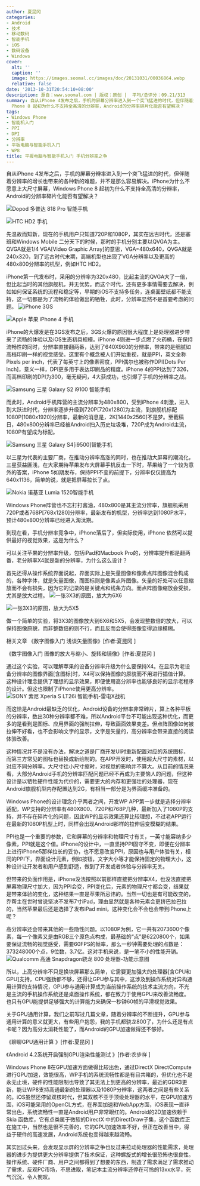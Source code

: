 ```yaml
---
author: 夏昆冈
categories:
- Android
- 技术
- 移动数码
- 智能手机
- iOS
- 数码设备
- Windows
cover:
  alt: ''
  caption: ''
  image: https://images.soomal.cc/images/doc/20131031/00036864.webp
  relative: false
date: '2013-10-31T20:54:10+08:00'
description: 源自：www.soomal.com | 版权：原创 |  平均/总评分：09.21/313
summary: 自从iPhone 4发布之后，手机的屏幕分辨率进入到一个突飞猛进的时代，但伴随着分辨率的增长也带来的各种新的难题，并不是那么容易解决。iPhone为什么不愿意上大尺寸屏幕，Windows
  Phone 8 起初为什么不支持全高清的分辨率，Android的分辨率碎片化能否有望解决？
tags:
- Windows Phone
- 智能机入门
- PPI
- DPI
- 分辨率
- 平板电脑与智能手机入门
- WP8
title: 平板电脑与智能手机入门 手机分辨率之争
---
```


自从iPhone 4发布之后，手机的屏幕分辨率进入到一个突飞猛进的时代，但伴随着分辨率的增长也带来的各种新的难题，并不是那么容易解决。iPhone为什么不愿意上大尺寸屏幕，Windows Phone 8 起初为什么不支持全高清的分辨率，Android的分辨率碎片化能否有望解决？



![Dopod 多普达 818 Pro 智能手机](https://images.soomal.cc/images/doc/20120706/00020884_01.webp)



![HTC HD2 手机](https://images.soomal.cc/images/doc/20110514/00010769_01.webp)



先温故而知新，现在的手机用户只知道720P和1080P，其实在远古时代，还是塞班和Windows Mobile 二分天下的时候，那时的手机分别主要以QVGA为主。QVGA就是1/4 VGA[Video Graphic Array]的意思，VGA=480x640，QVGA就是240x320，到了远古时代末期，高端机型也出现了VGA分辨率以及更高的480x800分辨率的机型，例如HTC HD2。

iPhone第一代发布时，采用的分辨率为320x480，比起主流的QVGA大了一倍，但比起当时的其他旗舰机，并无优势。而这个时代，还有更多事情需要去解决，例如如何保证系统的流程和稳定等，早期的iOS不支持多任务，连桌面壁纸都不能支持，这一切都是为了流畅的体验做出的牺牲，此时，分辨率显然不是首要考虑的问题。
![iPhone 3GS](https://images.soomal.cc/images/doc/20091123/00003159_01.webp)




![Apple 苹果 iPhone 4 手机](https://images.soomal.cc/images/doc/20110426/00010463_01.webp)




iPhone的大爆发是在3GS发布之后，3GS火爆的原因很大程度上是处理器进步带来了流畅的体验以及iOS生态初具规模。iPhone 4则进一步点燃了火药桶，在保持流畅性的同时，分辨率直接翻两番，达到了640X960的分辨率，带来的是细腻如高档印刷一样的视觉感受。这里有个概念被人们开始重视，就是PPI，英文全称Pixels per inch，代表了每英寸上的像素密度，PPI偶尔也被称作DPI[Dots Per Inch]，意义一样，DPI更多用于表达印刷品的精度。iPhone 4的PPI达到了326，而高档印刷的DPI为300，毫无疑问，4大获成功，也引爆了手机的分辨率之战。

![Samsung 三星 Galaxy S2 i9100 智能手机](https://images.soomal.cc/images/doc/20110821/00012888.webp)




而此时，Android手机阵营的主流分辨率为480x800，受到iPhone 4刺激，进入到大跃进时代，分辨率逐步升级到720P[720x1280]为主流，到旗舰机标配1080P[1080x1920]分辨率，最新的消息是，2K[1440x2560]不是梦。至截稿日，480x800分辨率已经被Android扫入历史垃圾堆，720P成为Android主流，1080P有望成为标配。

![Samsung 三星 Galaxy S4[i9500]智能手机](https://images.soomal.cc/images/doc/20130814/00034648.webp)




以三星为代表的主要厂商，在推动分辨率高涨的同时，也在推动大屏幕的潮流化，三星获益匪浅，在大家期待苹果发布大屏幕手机反击一下时，苹果给了一个较为意外的答案，iPhone 5如期发布，保持PPI不变的前提下，分辨率仅仅提高为640x1136，简单的说，就是把屏幕拉长了点。

![Nokia 诺基亚 Lumia 1520智能手机](https://images.soomal.cc/images/doc/20131023/00036697.webp)




Windows Phone阵营也不忘打打酱油，480x800是其主流分辨率，旗舰机采用720P或者768P[768x1280]分辨率，最新发布的机型，分辨率达到1080P水平，预计480x800分辨率已经进入淘汰期。

到现在看，手机分辨率竞争中，iPhone落后了，但实际使用，iPhone 依然可以提供最好的视觉效果，这是为什么？

可以关注苹果的分辨率升级，包括iPad和Macbook Pro的，分辨率提升都是翻两番，老分辨率X4就是新的分辨率，为什么这么设计？

首先还得从操作系统界面说起，界面实际上是矢量图像和像素点阵图像混合构成的，各种字体，就是矢量图像，而图标则是像素点阵图像。矢量的好处可以任意缩放而不会有损失，因为它的记录的是关键点和线条方向。而点阵图像缩放会受损，尤其是放大过程。
![一张3X3的原图，放大为6X6](https://images.soomal.cc/images/doc/20110808/00012595_01.webp)




![一张3X3的原图，放大为5X5](https://images.soomal.cc/images/doc/20110808/00012596_01.webp)




做一个简单的实验，将3X3的图像放大到6X6和5X5，会发现整数倍的放大，可以保持图像原貌，而非整数倍的则不行，而且反而会使得图像变得边缘模糊。


相关文章
《数字图像入门 浅谈矢量图像》[作者:夏昆冈 ]

《数字图像入门 图像的放大与缩小、旋转和镜像》[作者:夏昆冈 ]


通过这个实验，可以理解苹果的设备分辨率升级为什么要保持X4。在显示为老设备分辨率的图像界面[含图标]时，X4可以保持图像的原貌而不用进行插值计算。这种设计理念提供了理想的显示效果，即便使用高分辨率也能够良好的显示老程序的设计。但这也限制了iPhone使用更高分辨率。
![SONY 索尼 Xperia S LT26i 智能手机-雷电X战机](https://images.soomal.cc/images/doc/20120408/00018604_01.webp)




而这恰是Android最缺乏的优化，Android设备的分辨率非常碎片，算上各种平板的分辨率，数出30种分辨率都不难，所以Android平台不可能出现这种优化，而更多的是看到是图标、应用界面的强制拉伸，导致画面效果变差。但点阵图像如何被拉伸不好看，也不会影响文字的显示，文字是矢量的，高分辨率会带来直接的阅读体验改善。

这种情况并不是没有办法，解决之道是厂商开发UI时重新配置对应的系统图标，而第三方常见的图标也替换成新绘制的。在APP开发时，使用超大尺寸的素材，以对应不同分辨率。大尺寸往小尺寸缩时，对视觉的影响并不算大。从目前的情况来看，大部分Android手机的分辨率匹配问题已经不再成为主要恼人的问题，但这种设计是以牺牲硬件性能为代价的，需要更大的内存和更强壮的处理器，现在Android旗舰机型内存配置达到2G，有相当一部分是为界面缓冲准备的。

Windows Phone的设计理念介乎两者之间，开发WP APP第一步就是选择分辨率适配，WP支持的分辨率有480X800、720P和768P几种，最新加入了1080P的支持，并不存在碎片化的问题，因此WP的显示效果还算比较理想，不过老APP运行在最新的1080P机型上时，同样会出现Android那样的拉伸后变模糊的结果。

PPI也是一个重要的参数，它和屏幕的分辨率和物理尺寸有关，一英寸能容纳多少像素，PPI就是这个值。iPhone的设计中，一直坚持PPI固守不变，即便在分辨率上进行iPhone5那样拉长的妥协，也不愿意改变PPI，原因也与用户体验有关，相同的PPI下，界面设计元素，例如按钮，文字大小等才能保持固定的物理大小，这种设计让开发者和用户感到舒适，做到了开发或者体验与分辨率无关。

但带来的负面作用是，iPhone没法按照以前那样直接把分辨率X4，也没法直接把屏幕物理尺寸加大，因为PPI会变，PPI变化后，元素的物理尺寸都会变，结果就是带来体验的变化，这种结果一直是苹果所忌讳的。当然一切也是有可能改变的，乔帮主在世时曾说坚决不发布7寸iPad，理由显然就是各种元素会更挤巴拉巴拉的，当然苹果最后还是选择了发布iPad mini，这种变化会不会也会带到iPhone上呢？

高分辨率还会带来其他的一些隐性问题。以1080P为例，它一共有2073600个像素，每一个像素又是由RGB三个原色点构成，最基础的“点”是6220800个，如果要保证流畅的视觉感受，需要60FPS的帧率，那么一秒钟需要处理的点数是：373248000个点，9位数，3.7亿。这对手机来说，是一笔不小的性能开销。
![Qualcomm 高通 Snapdragon骁龙 800 处理器-功能示意图](https://images.soomal.cc/images/doc/20130411/00029532_01.webp)




所以，上高分辨率不只是换块屏幕那么简单，它需要更加强大的处理器[含CPU和GPU]支持，CPU强劲都不够，还得让GPU参与其中，这涉及到操作系统对异构通用计算的支持情况，GPU参与通用计算成为当前操作系统的技术主流方向，不光是主流的手机操作系统还是桌面操作系统，都在致力于使用GPU来改善流畅度。也只有GPU能提供足够强大的计算能力来确保一秒钟60帧的平滑视觉效果。

关于GPU通用计算，我们之前写过几篇文章，随着分辨率的不断提升，GPU参与通用计算的意义就更大，有些用户抱怨，我的手机都骁龙800了，为什么还是有点卡呢？因为高分太消耗性能了，而Android的GPU加速做得还不够好。


《聊聊GPU通用计算 》[作者:夏昆冈 ]

《Android 4.2系统开启强制GPU渲染性能测试 》[作者:农步祥 ]


Windows Phone 8在GPU加速方面做得比较出色，通过DirectX DirectCompute进行GPU加速，效能很高，WP手机的系统流畅性都是有目共睹的，但优化也不是永无止境，硬件的性能限制也导致了其无法上到更高的分辨率，最近的GDR3更新，能让WP8支持高通最新的处理器以及1080P分辨率，这两者之间是有些关系的。iOS虽然还停留双核时代，但其双核不亚于顶级处理器的水平，在GPU加速方面，iOS可能采用的OpenCL方式，在界面加速和WebApp方面，iOS表现一直非常出色，系统流畅性一直是Android用户非常眼红的。Android的2D加速依赖于Skia 函数库，它有点类属于微软的DirectX 中的DirectDraw子集，这个函数库正在施工中，当然也是很不完善的，它的GPU加速效率不好，但正在改善当中，得益于硬件的高速发展，Android系统也变得越来越流畅。

其实回过头来，会发现显示屏的分辨率之争也反过来拉动处理器的性能需求，处理器的进步为提供更大分辨率提供了技术保证，这种螺旋式的增长很恐怖也很良性。操作系统、硬件厂商、用户之间都得到了想要的东西，制造了需求满足了需求推动了需求，反观PC市场，不思进取，笔记本主流分辨率还停在可怜的13xx水平，死气沉沉，令人惋叹。